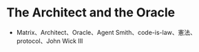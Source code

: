 # The Architect and the Oracle



* Matrix、Architect、Oracle、Agent Smith、code-is-law、憲法、protocol、John Wick III

